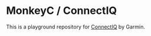 MonkeyC / ConnectIQ
===================

This is a playground repository for [ConnectIQ](http://developer.garmin.com/) by Garmin.